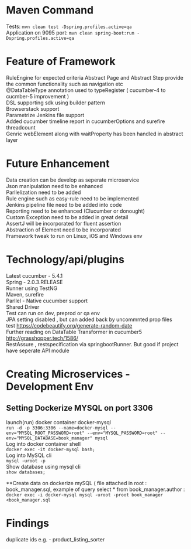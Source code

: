 
# Maven Command 
Tests: `mvn clean test -Dspring.profiles.active=qa` <br />
Application on 9095 port: `mvn clean spring-boot:run -Dspring.profiles.active=qa`

# Feature of  Framework
RuleEngine for expected criteria 
Abstract Page and Abstract Step provide the common functionality such as navigation etc <br />
@DataTableType annotation used to typeRegister ( cucumber-4 to cucmber-5 improvement ) <br />
DSL supporting sdk using builder pattern <br />
Browserstack support <br />
Parametrize Jenkins file support <br />
Added cucumber timeline report in cucumberOptions and surefire threadcount<br />
Genric webElement along with waitProperty has been handled in abstract layer  <br />

# Future Enhancement
Data creation can be develop as seperate microservice<br />
Json manipulation need to be enhanced<br />
Parllelization need to be added <br />
Rule engine such as easy-rule need to be implemented <br />
Jenkins pipeline file need to be added into code <br />
Reporting need to be enhanced (Clucumber or donought) <br />
Custom Exception need to be added in great detail <br />
AssertJ will be incorporated for fluent assertion <br />
Abstraction of Element need to be incorporated <br />
Framework tweak to run on Linux, iOS and Windows env <br />



# Technology/api/plugins<br />

Latest cucumber - 5.4.1<br />
Spring - 2.0.3.RELEASE<br />
Runner using TestNG<br />
Maven, surefire<br />
Parllel - Native cucumber support<br />
Shared Driver<br />
Test can run on dev, preprod or qa env<br />
JPA setting disabled , but can added back by uncommnted prop files<br />
test https://codebeautify.org/generate-random-date<br />
Further reading on DataTable Transformer in cucumber5 http://grasshopper.tech/1586/<br />
RestAssure , restspecification via springbootRunner. But good if project have seperate API module<br />


# Creating Microservices - Development Env  <br />
## Setting Dockerize MYSQL on port 3306<br />
launch(run) docker container docker-mysql <br />
`run -d -p 3306:3306 --name=docker-mysql --env="MYSQL_ROOT_PASSWORD=root" --env="MYSQL_PASSWORD=root" --env="MYSQL_DATABASE=book_manager" mysql` <br />
Log into docker container shell <br />
`docker exec -it docker-mysql bash;`<br />
Log into MySQL cli<br />
`mysql -uroot -p`<br />
Show database using mysql cli<br />
`show databases;`<br />

**Create data on dockerize mySQL ( file attached in root :  book_manager.sql, example of query select * from book_manager.author :<br />
`docker exec -i docker-mysql mysql -uroot -proot book_manager <book_manager.sql`<br />


# Findings
duplicate ids e.g. - product_listing_sorter 
     

